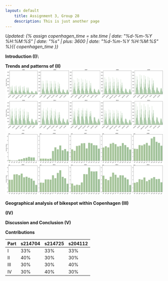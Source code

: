 ```yaml
---
layout: default
    title: Assignment 3, Group 28
    description: This is just another page
---
```

*Updated: {% assign copenhagen_time = site.time | date: "%d-%m-%Y %H:%M:%S" | date: "%s" | plus: 3600 | date: "%d-%m-%Y %H:%M:%S" %}{{ copenhagen_time }}*

__Introduction (I)__\



__Trends and patterns of (II)__\
![One time-series / bar chart](/A3/168hourplot.png)
![One time-series / bar chart](/A3/monthlyplot.png)


__Geographical analysis of bikespot within Copenhagen (III)__


__(IV)__


__Discussion and Conclusion (V)__


__Contributions__

| Part | s214704 | s214725 | s204112 |
|------|---------|---------|---------|
| I    | 33%     | 33%     | 33%     |
| II   | 40%     | 30%     | 30%     |
| III  | 30%     | 30%     | 40%     |
| IV   | 30%     | 40%     | 30%     |

